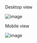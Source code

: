 Desktop view

![image](https://github.com/user-attachments/assets/ff2580b6-7623-417f-bafb-d13364e601d9)


Mobile view


![image](https://github.com/user-attachments/assets/156f8b70-ccd0-4373-a894-8946b4be9793)
